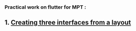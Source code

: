 ### Practical work on flutter for MPT :

## 1. [Creating three interfaces from a layout](FirstPractical)
